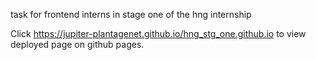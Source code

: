 
task for frontend interns in stage one of the hng internship

Click https://jupiter-plantagenet.github.io/hng_stg_one.github.io to view deployed page on github pages.
